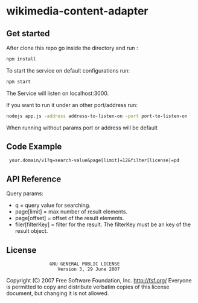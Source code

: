 # wikimedia-content-adapter

## Get started

After clone this repo go inside the directory and run :

```bash
npm install
```
To start the service on default configurations run:

```bash
npm start
```
The Service will listen on localhost:3000.

If you want to run it under an other port/address run:

```bash
nodejs app.js -address address-to-listen-on -port port-to-listen-on
```
When running without params port or address will be default

## Code Example

```http
 your.domain/v1?q=search-value&page[limit]=12&filter[license]=pd
```
## API Reference

Query params:

-	q = query value for searching.
-	page[limit] = max number of result elements.
-	page[offset] = offset of the result elements.
-	filer[filterKey] = filter for the result. The filterKey must be an key of the result object.

## License

                    GNU GENERAL PUBLIC LICENSE
                       Version 3, 29 June 2007

 Copyright (C) 2007 Free Software Foundation, Inc. <http://fsf.org/>
 Everyone is permitted to copy and distribute verbatim copies
 of this license document, but changing it is not allowed.
